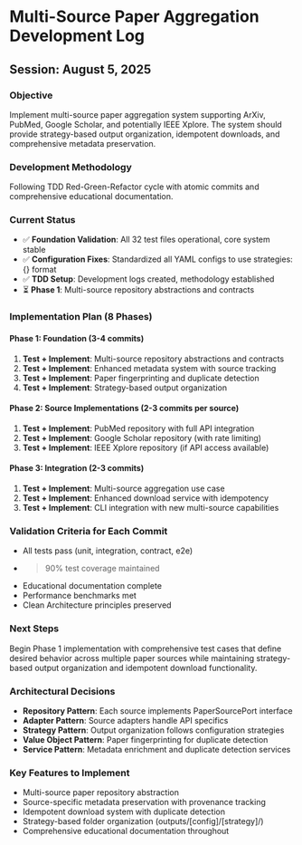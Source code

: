 # Multi-Source Paper Aggregation Development Log
## Session: August 5, 2025

### Objective
Implement multi-source paper aggregation system supporting ArXiv, PubMed, Google Scholar, and potentially IEEE Xplore. The system should provide strategy-based output organization, idempotent downloads, and comprehensive metadata preservation.

### Development Methodology
Following TDD Red-Green-Refactor cycle with atomic commits and comprehensive educational documentation.

### Current Status
- ✅ **Foundation Validation**: All 32 test files operational, core system stable
- ✅ **Configuration Fixes**: Standardized all YAML configs to use strategies:{} format  
- ✅ **TDD Setup**: Development logs created, methodology established
- ⏳ **Phase 1**: Multi-source repository abstractions and contracts

### Implementation Plan (8 Phases)

#### Phase 1: Foundation (3-4 commits)
1. **Test + Implement**: Multi-source repository abstractions and contracts
2. **Test + Implement**: Enhanced metadata system with source tracking
3. **Test + Implement**: Paper fingerprinting and duplicate detection
4. **Test + Implement**: Strategy-based output organization

#### Phase 2: Source Implementations (2-3 commits per source)
1. **Test + Implement**: PubMed repository with full API integration
2. **Test + Implement**: Google Scholar repository (with rate limiting)
3. **Test + Implement**: IEEE Xplore repository (if API access available)

#### Phase 3: Integration (2-3 commits)
1. **Test + Implement**: Multi-source aggregation use case
2. **Test + Implement**: Enhanced download service with idempotency
3. **Test + Implement**: CLI integration with new multi-source capabilities

### Validation Criteria for Each Commit
- All tests pass (unit, integration, contract, e2e)
- >90% test coverage maintained
- Educational documentation complete
- Performance benchmarks met
- Clean Architecture principles preserved

### Next Steps
Begin Phase 1 implementation with comprehensive test cases that define desired behavior across multiple paper sources while maintaining strategy-based output organization and idempotent download functionality.

### Architectural Decisions
- **Repository Pattern**: Each source implements PaperSourcePort interface
- **Adapter Pattern**: Source adapters handle API specifics
- **Strategy Pattern**: Output organization follows configuration strategies
- **Value Object Pattern**: Paper fingerprinting for duplicate detection
- **Service Pattern**: Metadata enrichment and duplicate detection services

### Key Features to Implement
- Multi-source paper repository abstraction
- Source-specific metadata preservation with provenance tracking
- Idempotent download system with duplicate detection
- Strategy-based folder organization (outputs/[config]/[strategy]/)
- Comprehensive educational documentation throughout
